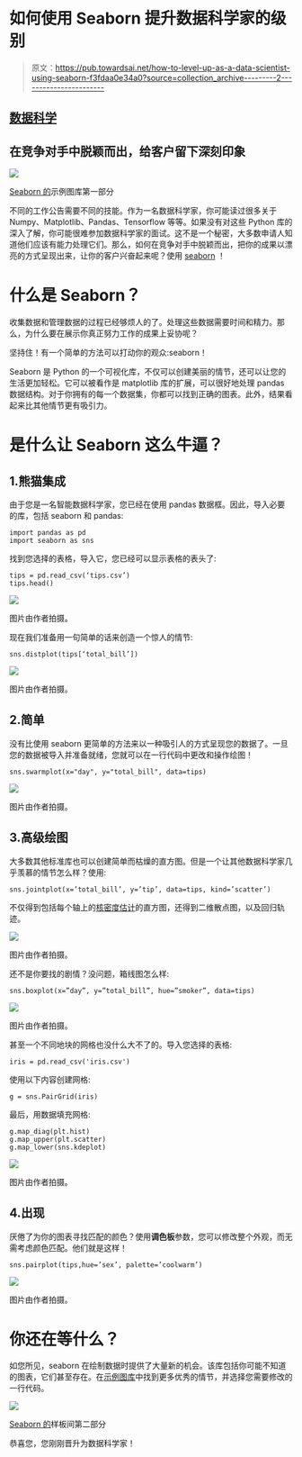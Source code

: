 # 如何使用 Seaborn 提升数据科学家的级别

> 原文：<https://pub.towardsai.net/how-to-level-up-as-a-data-scientist-using-seaborn-f3fdaa0e34a0?source=collection_archive---------2----------------------->

## [数据科学](https://towardsai.net/p/category/data-science)

## 在竞争对手中脱颖而出，给客户留下深刻印象

![](img/e1905cfc2c90afb2cda057c49086051d.png)

[Seaborn 的](https://seaborn.pydata.org)示例图库第一部分

不同的工作公告需要不同的技能。作为一名数据科学家，你可能读过很多关于 Numpy、Matplotlib、Pandas、Tensorflow 等等。如果没有对这些 Python 库的深入了解，你可能很难参加数据科学家的面试。这不是一个秘密，大多数申请人知道他们应该有能力处理它们。那么，如何在竞争对手中脱颖而出，把你的成果以漂亮的方式呈现出来，让你的客户兴奋起来呢？使用 [seaborn](https://seaborn.pydata.org) ！

# 什么是 Seaborn？

收集数据和管理数据的过程已经够烦人的了。处理这些数据需要时间和精力。那么，为什么要在展示你真正努力工作的成果上妥协呢？

坚持住！有一个简单的方法可以打动你的观众:seaborn！

Seaborn 是 Python 的一个可视化库，不仅可以创建美丽的情节，还可以让您的生活更加轻松。它可以被看作是 matplotlib 库的扩展，可以很好地处理 pandas 数据结构。对于你拥有的每一个数据集，你都可以找到正确的图表。此外，结果看起来比其他情节更有吸引力。

# 是什么让 Seaborn 这么牛逼？

## 1.熊猫集成

由于您是一名智能数据科学家，您已经在使用 pandas 数据框。因此，导入必要的库，包括 seaborn 和 pandas:

```
import pandas as pd
import seaborn as sns
```

找到您选择的表格，导入它，您已经可以显示表格的表头了:

```
tips = pd.read_csv(‘tips.csv’)
tips.head()
```

![](img/67e59873abb4e4bd7c43069c1e2ce42f.png)

图片由作者拍摄。

现在我们准备用一句简单的话来创造一个惊人的情节:

```
sns.distplot(tips[‘total_bill’])
```

![](img/8b5b648c27dedf1f31ef0150728b946c.png)

图片由作者拍摄。

## 2.简单

没有比使用 seaborn 更简单的方法来以一种吸引人的方式呈现您的数据了。一旦您的数据被导入并准备就绪，您就可以在一行代码中更改和操作绘图！

```
sns.swarmplot(x="day", y="total_bill", data=tips)
```

![](img/681b57d2afab6ba75d3dca5d05242e7e.png)

图片由作者拍摄。

## 3.高级绘图

大多数其他标准库也可以创建简单而枯燥的直方图。但是一个让其他数据科学家几乎羡慕的情节怎么样？使用:

```
sns.jointplot(x=’total_bill’, y=’tip’, data=tips, kind=’scatter’)
```

不仅得到包括每个轴上的[核密度估计](https://en.wikipedia.org/wiki/Kernel_density_estimation)的直方图，还得到二维散点图，以及回归轨迹。

![](img/6e8eec3ab24f763299f9829eee9717d1.png)

图片由作者拍摄。

还不是你要找的剧情？没问题，箱线图怎么样:

```
sns.boxplot(x=”day”, y=”total_bill”, hue=”smoker”, data=tips)
```

![](img/f8f28c89510e079780c2fc1a01b268c6.png)

图片由作者拍摄。

甚至一个不同地块的网格也没什么大不了的。导入您选择的表格:

```
iris = pd.read_csv('iris.csv')
```

使用以下内容创建网格:

```
g = sns.PairGrid(iris)
```

最后，用数据填充网格:

```
g.map_diag(plt.hist)
g.map_upper(plt.scatter)
g.map_lower(sns.kdeplot)
```

![](img/3c77be606de820cff0a3010afebd316d.png)

图片由作者拍摄。

## 4.出现

厌倦了为你的图表寻找匹配的颜色？使用**调色板**参数，您可以修改整个外观，而无需考虑颜色匹配。他们就是这样！

```
sns.pairplot(tips,hue=’sex’, palette=’coolwarm’)
```

![](img/90a5c77e8bdd40bbb94a83de4b71e7f9.png)

图片由作者拍摄。

# 你还在等什么？

如您所见，seaborn 在绘制数据时提供了大量新的机会。该库包括你可能不知道的图表，它们甚至存在。在[示例图库](https://seaborn.pydata.org/examples/index.html)中找到更多优秀的情节，并选择您需要修改的一行代码。

![](img/d0de1f25a61353dcf490a6f4b62c4cbb.png)

[Seaborn 的](https://seaborn.pydata.org)样板间第二部分

恭喜您，您刚刚晋升为数据科学家！